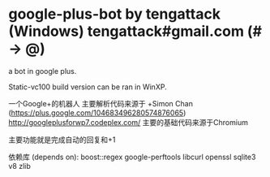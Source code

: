 ﻿google-plus-bot by tengattack (Windows)
tengattack#gmail.com (# -> @)
===============

a bot in google plus.

Static-vc100 build version can be ran in WinXP.

一个Google+的机器人
主要解析代码来源于 +Simon Chan (https://plus.google.com/104683496280574876065)
http://googleplusforwp7.codeplex.com/
主要的基础代码来源于Chromium

主要功能就是完成自动的回复和+1

依赖库 (depends on):
boost::regex
google-perftools
libcurl
openssl
sqlite3
v8
zlib
